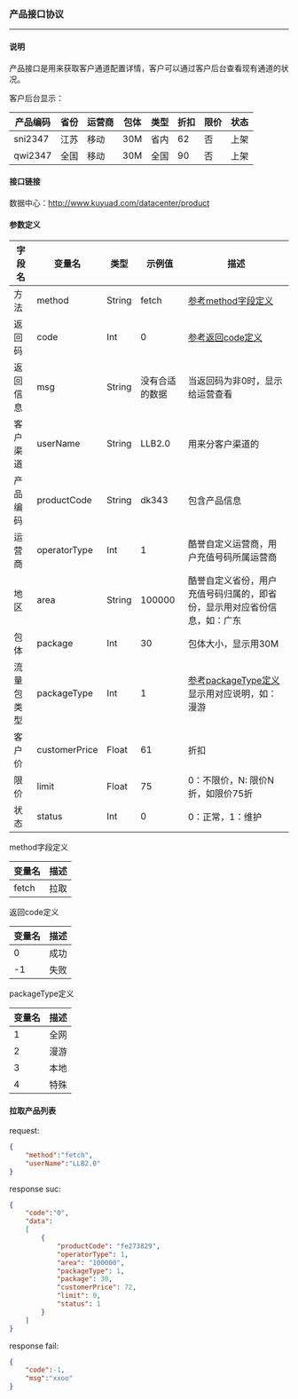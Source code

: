 ### 产品接口协议

***

#### 说明

产品接口是用来获取客户通道配置详情，客户可以通过客户后台查看现有通道的状况。

客户后台显示：

| 产品编码 | 省份 | 运营商 | 包体 | 类型 | 折扣 | 限价 | 状态 |
| ------- | --- | ---- | --- | --- | --- | --- | --- |
| sni2347 | 江苏 | 移动 | 30M | 省内 | 62 | 否 | 上架 |
| qwi2347 | 全国 | 移动 | 30M | 全国 | 90 | 否 | 上架 |

#### 接口链接

数据中心：http://www.kuyuad.com/datacenter/product

#### 参数定义

|  字段名  |  变量名  |  类型  |  示例值  |  描述  |
|---------|----------|-------|-------|-------|
|  方法  |  method  |  String  |  fetch  |  [参考method字段定义](#jumpmethod)  |
|  返回码  |  code  | Int    | 0       | [参考返回code定义](#jumpcode) |
| 返回信息 | msg     | String | 没有合适的数据 | 当返回码为非0时，显示给运营查看 |
|  客户渠道  |  userName  | String | LLB2.0  |  用来分客户渠道的  |
| 产品编码 | productCode |  String  | dk343 | 包含产品信息 |
| 运营商 | operatorType |  Int  | 1 | 酷誉自定义运营商，用户充值号码所属运营商 |
| 地区 | area |  String  | 100000 | 酷誉自定义省份，用户充值号码归属的，即省份，显示用对应省份信息，如：广东 |
| 包体  |  package  |  Int  | 30 | 包体大小，显示用30M |
| 流量包类型  |  packageType  |  Int  | 1 | [参考packageType定义](#jumppackagetype)  显示用对应说明，如：漫游 |
| 客户价  |  customerPrice  |  Float  | 61 | 折扣 |
| 限价  |  limit  |  Float  | 75 | 0：不限价，N: 限价N折，如限价75折 |
| 状态  |  status  |  Int  | 0 | 0：正常，1：维护 |

<span id="jumpmethod">method字段定义</span>

| 变量名	  | 描述                              |
| ------- | --------------------------------- |
| fetch	  | 拉取                              |

<span id="jumpcode">返回code定义</span>

| 变量名	| 描述       |
| ----- | ---------- |
| 0	    | 成功       |
| -1	  | 失败       |

<span id="jumppackagetype">packageType定义</span>

| 变量名	| 描述       |
| ----- | ---------- |
| 1	    | 全网       |
| 2	    | 漫游      |
| 3	    | 本地      |
| 4	    | 特殊      |

#### 拉取产品列表

request:
```json
{
    "method":"fetch",
    "userName":"LLB2.0"
}
```
response suc:
```json
{
    "code":"0",
    "data":
    [
        {
            "productCode": "fe273829",
            "operatorType": 1,
            "area": "100000",
            "packageType": 1,
            "package": 30,            
            "customerPrice": 72,
            "limit": 0,
            "status": 1
        }
    ]
}
```
response fail:
```json
{
    "code":-1,
    "msg":"xxoo"
}
```
